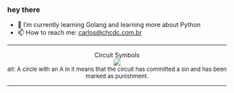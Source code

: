 ### hey there 

- :seedling: I’m currently learning Golang and learning more about Python
- :mailbox: How to reach me: carlos@chcdc.com.br


---


<!-- xkcd -->
<p align="center">Circuit Symbols</br><img src=https://imgs.xkcd.com/comics/circuit_symbols.png></br><font size =2>alt: A circle with an A in it means that the circuit has committed a sin and has been marked as punishment.</br></font></p></table></p> 


<!-- xkcd -->
---
